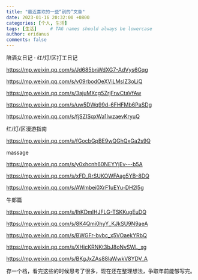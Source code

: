 ```yaml
---
title: "最近喜欢的一些“别的”文章"
date: 2023-01-16 20:32:00 +0800
categories: [个人, 生活]
tags: [生活]     # TAG names should always be lowercase
author: eridanus
comments: false
---
```


陪酒女日记 · 红/灯/区打工日记

<https://mp.weixin.qq.com/s/Jd685bnWdXG7-AdVys6Gqg>

<https://mp.weixin.qq.com/s/v09rbodOeXViLMsIZ3oLiQ>

<https://mp.weixin.qq.com/s/3ajuMXcg5ZrjFrwCtaVfAw>

<https://mp.weixin.qq.com/s/uw5DWq99d-6FHFMb6PaSDg>

<https://mp.weixin.qq.com/s/fjSZISqxWa1IwzaevKryuQ>

红/灯/区漫游指南

<https://mp.weixin.qq.com/s/fGocbGpBE9wQGhQxGa2s9Q>

massage

<https://mp.weixin.qq.com/s/y0xhcnh60NEYYjEv---b5A>

<https://mp.weixin.qq.com/s/xFD_RrSUKOWFAag5YB-8DQ>



<https://mp.weixin.qq.com/s/AWmbei0XrF1uEYu-DH2l5g>

牛郎篇

<https://mp.weixin.qq.com/s/lhKDmlHJFLG-TSKKugEuDQ>

<https://mp.weixin.qq.com/s/8K4Qmi0hyY_KJkSU9N9aeA>

<https://mp.weixin.qq.com/s/BWGFr-bvbc_x5VOaekYRbQ>

<https://mp.weixin.qq.com/s/XHicKRNKt3bJ8oNvSWL_xg>

<https://mp.weixin.qq.com/s/BKgJxZAs88laWwkV8YDV_A>

存一个档，看完这些的时候思考了很多，现在还在整理想法，争取年前能够写完。